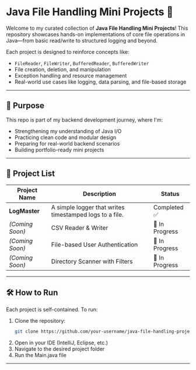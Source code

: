 # Java File Handling Mini Projects 📂

Welcome to my curated collection of **Java File Handling Mini Projects**! This repository showcases hands-on implementations of core file operations in Java—from basic read/write to structured logging and beyond.

Each project is designed to reinforce concepts like:
- `FileReader`, `FileWriter`, `BufferedReader`, `BufferedWriter`
- File creation, deletion, and manipulation
- Exception handling and resource management
- Real-world use cases like logging, data parsing, and file-based storage

---

## 🎯 Purpose

This repo is part of my backend development journey, where I'm:
- Strengthening my understanding of Java I/O
- Practicing clean code and modular design
- Preparing for real-world backend scenarios
- Building portfolio-ready mini projects

---

## 📁 Project List

|    Project Name     |                    Description                         |      Status     |
|---------------------|--------------------------------------------------------|-----------------|
| **LogMaster**       | A simple logger that writes timestamped logs to a file.|  Completed ✅  |
| *(Coming Soon)*     | CSV Reader & Writer                                    | 🚧 In Progress |
| *(Coming Soon)*     | File-based User Authentication                         | 🚧 In Progress |
| *(Coming Soon)*     | Directory Scanner with Filters                         | 🚧 In Progress |

---

## 🛠️ How to Run

Each project is self-contained. To run:
1. Clone the repository:
   ```bash
   git clone https://github.com/your-username/java-file-handling-projects.git
2. Open in your IDE (IntelliJ, Eclipse, etc.)
3. Navigate to the desired project folder
4. Run the Main.java file

---
